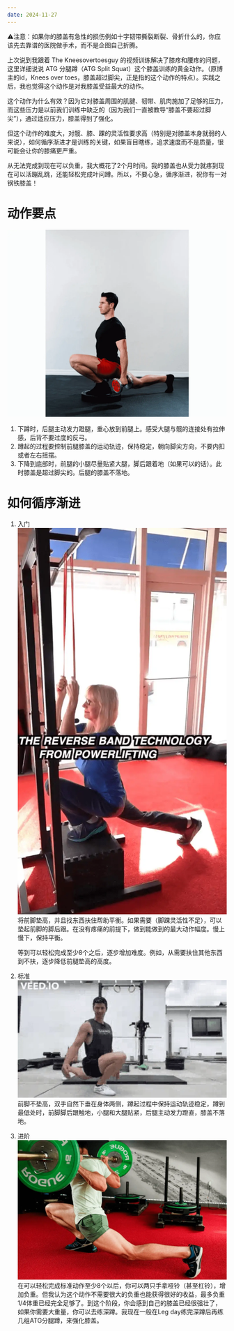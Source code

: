 ```yaml
---
date: 2024-11-27
---
```


⚠️注意：如果你的膝盖有急性的损伤例如十字韧带撕裂断裂、骨折什么的，你应该先去靠谱的医院做手术，而不是企图自己折腾。

上次说到我跟着 The Kneesovertoesguy 的视频训练解决了膝疼和腰疼的问题，这里详细说说 ATG 分腿蹲（ATG Split Squat）这个膝盖训练的黄金动作。（原博主的id，Knees over toes，膝盖超过脚尖，正是指的这个动作的特点）。实践之后，我也觉得这个动作是对我膝盖受益最大的动作。

这个动作为什么有效？因为它对膝盖周围的肌腱、韧带、肌肉施加了足够的压力，而这些压力是以前我们训练中缺乏的（因为我们一直被教导“膝盖不要超过脚尖”），通过适应压力，膝盖得到了强化。

但这个动作的难度大，对髋、膝、踝的灵活性要求高（特别是对膝盖本身就弱的人来说），如何循序渐进才是训练的关键，如果盲目瞎练，追求速度而不是质量，很可能会让你的膝痛更严重。

从无法完成到现在可以负重，我大概花了2个月时间。我的膝盖也从受力就疼到现在可以活蹦乱跳，还能轻松完成叶问蹲。所以，不要心急，循序渐进，祝你有一对钢铁膝盖！

# 动作要点

![ATG](assets/ATG-tuya.webp)

1. 下蹲时，后腿主动发力蹬腿，重心放到前腿上。感受大腿与髋的连接处有拉伸感，后背不要过度的反弓。
2. 蹲起的过程要控制前腿膝盖的运动轨迹，保持稳定，朝向脚尖方向，不要内扣或者左右摇摆。
3. 下降到底部时，前腿的小腿尽量贴紧大腿，脚后跟着地（如果可以的话）。此时膝盖是超过脚尖的。后腿的膝盖不落地。

  

# 如何循序渐进

1. 入门
	![ATG1](assets/ATG1-tuya.webp)
	将前脚垫高，并且找东西扶住帮助平衡。如果需要（脚踝灵活性不足），可以垫起前脚的脚后跟。在没有疼痛的前提下，做到能做到的最大动作幅度。慢上慢下，保持平衡。
	
	等到可以轻松完成至少8个之后，逐步增加难度。例如，从需要扶住其他东西到不扶，逐步降低前腿垫高的高度。

2. 标准
	![ATG2](assets/ATG2-tuya.webp)
	前脚不垫高，双手自然下垂在身体两侧，蹲起过程中保持运动轨迹稳定，蹲到最低处时，前脚脚后跟触地，小腿和大腿贴紧，后腿主动发力蹬直，膝盖不落地。

3. 进阶
	![ATG3](assets/ATG3-tuya.webp)
	在可以轻松完成标准动作至少8个以后，你可以两只手拿哑铃（甚至杠铃），增加负重。但我认为这个动作不需要很大的负重也能获得很好的收益，最多负重1/4体重已经完全足够了。到这个阶段，你会感到自己的膝盖已经很强壮了，如果你需要大重量，你可以去练深蹲。我现在一般在Leg day练完深蹲后再练几组ATG分腿蹲，来强化膝盖。
